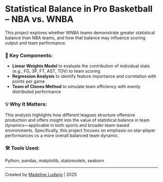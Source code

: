 # Statistical Balance in Pro Basketball – NBA vs. WNBA

This project explores whether WNBA teams demonstrate greater statistical balance than NBA teams, and how that balance may influence scoring output and team performance.

### 🧠 Key Components:
- **Linear Weights Model** to evaluate the contribution of individual stats (e.g., FG, 3P, FT, AST, TOV) to team scoring
- **Regression Analysis** to identify feature importance and correlation with points per game
- **Team of Clones Method** to simulate team efficiency with evenly distributed performance

### 💡 Why It Matters:
This analysis highlights how different leagues structure offensive production and offers insight into the value of statistical balance in team dynamics—applicable in both sports and broader team-based environments. Specifically, this project focuses on emphasis on star-player performances vs a more overall balanced team dynamic.

### 🛠️ Tools Used:
Python, pandas, matplotlib, statsmodels, seaborn

---

Created by [Madeline Ludwig](https://www.madelineludwig.com) | 2025
